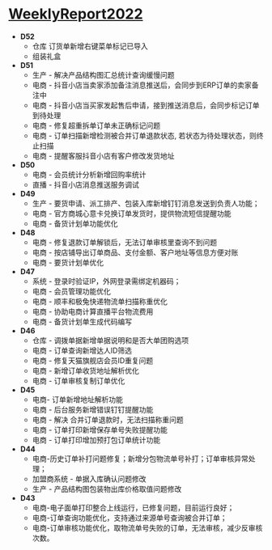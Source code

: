 # [WeeklyReport2022](https://github.com/haoz0x139/myblog/issues/26)

- **D52**
     -  仓库 订货单新增右键菜单标记已导入
     -  组装礼盒
- **D51**
     -  生产 - 解决产品结构图汇总统计查询缓慢问题
     -  电商 - 抖音小店当卖家添加备注消息推送后，会同步到ERP订单的卖家备注中
     -  电商 - 抖音小店当买家发起售后申请，接到推送消息后，会同步标记订单到待处理
     -  电商 - 修复超重拆单订单未正确标记问题
     -  电商 - 订单扫描新增检测被合并订单退款状态, 若状态为待处理状态，则终止扫描
     - 电商 - 提醒客服抖音小店有客户修改发货地址
- **D50**
     -  电商 - 会员统计分析新增回购率统计
     -  直播 - 抖音小店消息推送服务调试
- **D49**
     -  生产 - 要货申请、派工排产、包装入库新增钉钉消息发送到负责人功能；
     -  电商 - 官方商城心意卡兑换订单发货时，提供物流短信提醒功能
     -  电商 - 备货计划单功能优化
- **D48**
     -  电商 - 修复退款订单解锁后，无法订单审核里查询不到问题
     - 电商 - 按店铺导出订单商品、支付金额、客户地址等信息方便对账
     - 电商 - 要货计划单优化
- **D47**
     -  系统 - 登录时验证IP，外网登录需绑定机器码；
     -  电商 - 会员管理功能优化
     -  电商 - 顺丰和极兔快递物流单扫描称重优化
     -  电商 - 协助电商计算直播平台物流费用
     -  电商 - 备货计划单生成代码编写
- **D46**
     -  仓库 - 调拨单据新增单据说明和是否大单团购选项
     -  电商 - 订单查询新增达人ID筛选
     -  电商 - 修复天猫旗舰店会员ID重复问题
     -  电商 - 新增订单收货地址解析优化
     -  电商 - 订单审核复制订单优化
- **D45**
     -  电商- 订单新增地址解析功能
     -  电商 - 后台服务新增错误钉钉提醒功能
     -  电商 - 解决 合并订单退款时，无法扫描称重问题
     -  电商 - 订单打印新增保存单号失败提醒功能
     -  电商 - 订单打印增加预打包订单统计功能 
- **D44**
     -  电商-历史订单补打问题修复；新增分包物流单号补打；订单审核异常处理；
     -  加盟商系统 - 单据入库确认问题修改
     -  生产 - 产品结构图包装物出库价格取值问题修改
- **D43**
     - 电商-电子面单打印整合上线运行，已修复问题，目前运行良好；
     -  电商-订单查询功能优化，支持通过来源单号查询被合并订单；
     -  电商-订单审核功能优化，取物流单号失败的订单，无法审核，减少反审核次数。